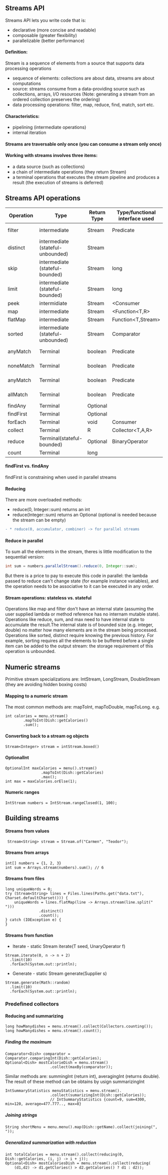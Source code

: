 Streams API
-----------------------
Streams API lets you write code that is:
* declarative (more concise and readable)
* composable (greater flexibility)
* parallelizable (better performance)
#### Definition: 
Stream is a sequence of elements from a source that supports data processing operations
* sequence of elements: collections are about data, streams are about computations
* source: streams consume from a data-providing source such as collections,
	arrays, I/O resources (Note: generating a stream from an ordered collection
	preserves the ordering)
* data processing operations: filter, map, reduce, find, match, sort etc.
#### Characteristics:
* pipelining (intermediate operations)
* internal iteration
#### Streams are traversable only once (you can consume a stream only once)
#### Working with streams involves three items:
* a data source (such as collections)
* a chain of intermediate operations (they return Stream<T>)
* a terminal operations that executes the stream pipeline 
	and produces a result (the execution of streams is deferred)
	
Streams API operations
-----------------------	
|Operation|Type|Return Type|Type/functional interface used|Function descriptor|
| ------------- | ------------- | ------------- | ------------- | ------------- |
|filter|intermediate|Stream<T>|Predicate<T>|T->boolean|
|distinct|intermediate<br>(stateful-unbounded)|Stream<T>|||
|skip|intermediate<br>(stateful-bounded)|Stream<T>|long||
|limit|intermediate<br>(stateful-bounded)|Stream<T>|long||
|peek|intermidiate|Stream<T>|<Consumer<T>|T->void|
|map|intermediate|Stream<R>|<Function<T,R>|T->R|
|flatMap|intermediate|Stream<R>|Function<T,Stream<R>>|T->Stream<R>|
|sorted|intermediate<br>(stateful-unbounded)|Stream<T>|Comparator<T>|(T,T)->int|
|anyMatch|Terminal|boolean|Predicate<T>|T->boolean|
|noneMatch|Terminal|boolean|Predicate<T>|T->boolean|
|anyMatch|Terminal|boolean|Predicate<T>|T->boolean|
|allMatch|Terminal|boolean|Predicate<T>|T->boolean|
|findAny|Terminal|Optional<T>|||
|findFirst|Terminal|Optional<T>|||
|forEach|Terminal|void|Consumer<T>|T->void|
|collect|Terminal|R|Collector<T,A,R>||
|reduce|Terminal(stateful-bounded)|Optional<T>|BinaryOperator<T>|(T,T)->T|
|count|Terminal|long|||

#### findFirst vs. findAny
findFirst is constraining when used in parallel streams
#### Reducing
There are more overloaded methods:
 * reduce(0, Integer::sum) returns an int
 * reduce(Integer::sum) returns an Optional<Integer> (optional is needed because the stream can be empty)
```diff
- * reduce(0, accumulator, combiner) -> for parallel streams
```
	
#### Reduce in parallel
To sum all the elements in the stream, theres is little modification to the sequential version:
```java
int sum = numbers.parallelStream().reduce(0, Integer::sum);
```
But there is a price to pay to execute this code in parallel: the lambda passed to reduce can't change state (for example
instance variables), and the operation needs to be associative to it can be executed in any order.

#### Stream operations: stateless vs. stateful
Operations like map and filter don't have an internal state (assuming the user supplied lambda or method reference has no internam mutable state).
Operations like reduce, sum, and max need to have internal state to accumulate the result.The internal state is of bounded size (e.g. integer, double) no matter how many elements are in the stream being processed.
Operations like sorted, distinct require knowing the previous history. For example, sorting requires all the elements to be buffered before a single item can be added to the output stream: the storage requirement of this operation is unbounded.

Numeric streams
-----------------------	
Primitive stream specializations are: IntStream, LongStream, DoubleStream (they are avoiding hidden boxing costs)
#### Mapping to a numeric stream
The most common methods are: mapToInt, mapToDouble, mapToLong.
e.g.
```
int calories = menu.stream()
		.mapToInt(Dish::getCalories()
		.sum();
```
#### Converting back to a stream og objects
`Stream<Integer> stream = intStream.boxed()`
#### OptionalInt
```
OptionalInt maxCalories = menu().stream()
				.mapToInt(Dish::getCalories)
				.max();
int max = maxCalories.orElse(1);				
```
#### Numeric ranges
`IntStream numbers = IntStream.rangeClosed(1, 100);`

Building streams
-----------------------	
#### Streams from values
` Stream<String> stream = Stream.of("Carmen", "Teodor");`
#### Streams from arrays
```
int[] numbers = {1, 2, 3}
int sum = Arrays.stream(numbers).sum(); // 6
```
#### Streams from files
```
long uniqueWords = 0;
try (Stream<String> lines = Files.lines(Paths.get("data.txt"), Charset.defaultCharset())) {
	uniqueWords = lines.flatMap(line -> Arrays.stream(line.split(" ")))
			   .distinct()
			   .count();	
} catch (IOException e) {
}
```
#### Streams from function
  * Iterate - static <T> Stream<T> iterate(T seed, UnaryOperator<T> f)
  ```
  Stream.iterate(0, n -> n + 2)
  	.limit(10)
	.forEach(System.out::println);
  ```
  * Generate - static <T> Stream<T> generate(Supplier<T> s)
  ```
  Stream.generate(Math::random)
  	.limit(10)
	.forEach(System.out::println);
  ```
### Predefined collectors
#### Reducing and summarizing
`long howManydishes = menu.stream().collect(Collectors.counting());`
`long howManydishes = menu.stream().count();`
##### Finding the maximum
```
Comparator<Dish> comparator = Comparator.comparingInt(Dish::getCalories);
Optional<Dish> mostCalorieDish = menu.stream()
					.collect(maxBy(comparator));
```
Similar methods are: summingInt (return int), averagingInt (returns double).
The result of these method can be obtains by usign summarizingInt
```
IntSummaryStatistics menuStatistics = menu.stream().
					.collect(sumarizingInt(Dish::getCalories)); 
					// IntSummaryStatistics {count=9, sum=4300, min=120, average=477.777.., max=8}
```
##### Joining strings
`String shortMenu = menu.menu().map(Dish::getName).collect(joining(", "));`
##### Generalized summarization with reduction
```
int totalCalories = menu.stream().collect(reducing(0, Dish::getCalories, (i, j) -> i + j));
Optional<Dish> mostCaloriesDish = menu.stream().collect(reducing(
	(d1,d2) -> d1.getClories() > d2.getCalories() ? d1 : d2));
```
